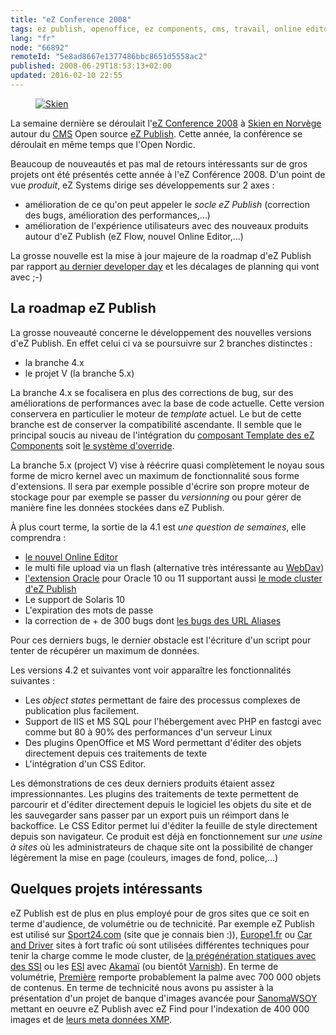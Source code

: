 ```yaml
---
title: "eZ Conference 2008"
tags: ez publish, openoffice, ez components, cms, travail, online editor, ez find, linux, logiciels libres, standards, php
lang: "fr"
node: "66892"
remoteId: "5e8ad8667e1377486bbc8651d5558ac2"
published: 2008-06-29T18:53:13+02:00
updated: 2016-02-10 22:55
---
```

<figure class="object-center"><a href="/images/skien.jpg"><img loading="lazy" src="/images/660x/skien.jpg" alt="Skien">
</a></figure>


La semaine dernière se déroulait l'[eZ Conference 2008](http://conference.ez.no)
à [Skien en
Norvège](http://maps.google.fr/maps?f=q&amp;hl=fr&amp;geocode=&amp;q=skien,+norway&amp;ie=UTF8&amp;t=h&amp;z=9)
autour du [CMS](/tag/cms) Open source [eZ Publish](/tag/ez-publish). Cette
année, la conférence se déroulait en même temps que l'Open Nordic.

Beaucoup de nouveautés et pas mal de retours intéressants sur de gros projets
ont été présentés cette année à l'eZ Conférence 2008. D'un point de vue
*produit*, eZ Systems dirige ses développements sur 2 axes :

* amélioration de ce qu'on peut appeler le *socle eZ Publish* (correction des
  bugs, amélioration des performances,…)
* amélioration de l'expérience utilisateurs avec des nouveaux produits autour
  d'eZ Publish (eZ Flow, nouvel Online Editor,…)

La grosse nouvelle est la mise à jour majeure de la roadmap d'eZ Publish par
rapport [au dernier developer day](/post/ez-developer-day-a-paris-le-17-04-2008)
et les décalages de planning qui vont avec ;-)

## La roadmap eZ Publish

La grosse nouveauté concerne le développement des nouvelles versions d'eZ
Publish. En effet celui ci va se poursuivre sur 2 branches distinctes :

* la branche 4.x
* le projet V (la branche 5.x)

La branche 4.x se focalisera en plus des corrections de bug, sur des
améliorations de performances avec la base de code actuelle. Cette version
conservera en particulier le moteur de *template* actuel. Le but de cette
branche est de conserver la compatibilité ascendante. Il semble que le principal
soucis au niveau de l'intégration du [composant Template des eZ
Components](http://ezcomponents.org/docs/tutorials/Template) soit [le système
d'override](http://ez.no/doc/ez_publish/technical_manual/4_0/templates/the_template_override_system).

La branche 5.x (project V) vise à réécrire quasi complètement le noyau sous
forme de micro kernel avec un maximum de fonctionnalité sous forme d'extensions.
Il sera par exemple possible d'écrire son propre moteur de stockage pour par
exemple se passer du *versionning* ou pour gérer de manière fine les données
stockées dans eZ Publish.

À plus court terme, la sortie de la 4.1 est *une question de semaines*, elle
comprendra&nbsp;:

* [le nouvel Online Editor](/post/the-new-online-editor-for-ez-publish-beta)
* le multi file upload via un flash (alternative très intéressante au [WebDav](http://ez.no/doc/ez_publish/technical_manual/4_0/features/webdav))
* [l'extension Oracle](http://projects.ez.no/ezoracle) pour Oracle 10 ou 11 supportant aussi [le mode cluster d'eZ Publish](http://ez.no/doc/ez_publish/technical_manual/4_0/features/clustering)
* Le support de Solaris 10
* L'expiration des mots de passe
* la correction de + de 300 bugs dont [les bugs des URL Aliases](http://issues.ez.no/12785)

Pour ces derniers bugs, le dernier obstacle est l'écriture d'un script pour tenter de récupérer un maximum de données.

Les versions 4.2 et suivantes vont voir apparaître les fonctionnalités
suivantes&nbsp;:

* Les *object states* permettant de faire des processus complexes de publication
  plus facilement.
* Support de IIS et MS SQL pour l'hébergement avec PHP en fastcgi avec comme but
  80 à 90% des performances d'un serveur Linux
* Des plugins OpenOffice et MS Word permettant d'éditer des objets directement
  depuis ces traitements de texte
* L'intégration d'un CSS Editor.

Les démonstrations de ces deux derniers produits étaient assez impressionnantes.
Les plugins des traitements de texte permettent de parcourir et d'éditer
directement depuis le logiciel les objets du site et de les sauvegarder sans
passer par un export puis un réimport dans le backoffice. Le CSS Editor permet
lui d'éditer la feuille de style directement depuis son navigateur. Ce produit
est déjà en fonctionnement sur *une usine à sites* où les administrateurs de
chaque site ont la possibilité de changer légèrement la mise en page (couleurs,
images de fond, police,…)

## Quelques projets intéressants

eZ Publish est de plus en plus employé pour de gros sites que ce soit en terme
d'audience, de volumétrie ou de technicité. Par exemple eZ Publish est utilisé
sur [Sport24.com](http://www.sport24.com) (site que je connais bien :)),
[Europe1.fr](http://www.europe1.fr) ou [Car and
Driver](http://www.caranddriver.com/) sites à fort trafic où sont
utilisées différentes techniques pour tenir la charge comme le mode cluster, de
[la prégénération statiques avec des
SSI](http://blog.smile.fr/ez-publish-a-tres-hautes-performances) ou les
[ESI](http://www.w3.org/TR/esi-lang) avec
[Akamaï](http://www.akamai.com/html/support/esi.html) (ou bientôt
[Varnish](http://varnish.projects.linpro.no/wiki/ESIfeatures)). En terme de
volumétrie, [Première](http://www.premiere.fr) remporte probablement la palme
avec 700 000 objets de contenus. En terme de technicité nous avons pu assister à
la présentation d'un projet de banque d'images avancée pour
[SanomaWSOY](http://www.sanoma.com/) mettant en oeuvre eZ
Publish avec eZ Find pour l'indexation de 400 000 images et de [leurs meta
données XMP](http://fr.wikipedia.org/wiki/Extensible_Metadata_Platform).
